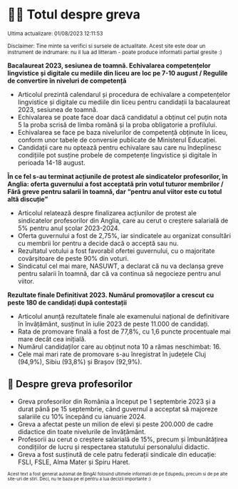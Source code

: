 # 👩‍🏫 Totul despre greva
<sub>Ultima actualizare: 01/08/2023 12:11:53</sub>

<sub>Disclaimer: Tine minte sa verifici si sursele de actualitate. Acest site este doar un instrument de indrumare: nu il lua ad litteram - poate produce informatii partial gresite :)</sub>

**Bacalaureat 2023, sesiunea de toamnă. Echivalarea competențelor lingvistice și digitale cu mediile din liceu are loc pe 7-10 august / Regulile de convertire în niveluri de competență**
- Articolul prezintă calendarul și procedura de echivalare a competențelor lingvistice și digitale cu mediile din liceu pentru candidații la bacalaureat 2023, sesiunea de toamnă.
- Echivalarea se poate face doar dacă candidatul a obținut cel puțin nota 5 la proba scrisă de limba română și la proba obligatorie a profilului.
- Echivalarea se face pe baza nivelurilor de competență obținute în liceu, conform unor tabele de conversie publicate de Ministerul Educației.
- Candidații care nu optează pentru echivalare sau care nu îndeplinesc condițiile pot susține probele de competențe lingvistice și digitale în perioada 14-18 august.

**În ce fel s-au terminat acțiunile de protest ale sindicatelor profesorilor, în Anglia: oferta guvernului a fost acceptată prin votul tuturor membrilor / Fără greve pentru salarii în toamnă, dar “pentru anul viitor este cu totul altă discuție”**
- Articolul relatează despre finalizarea acțiunilor de protest ale sindicatelor profesorilor din Anglia, care au cerut o creștere salarială de 5% pentru anul școlar 2023-2024.
- Oferta guvernului a fost de 2,75%, iar sindicatele au organizat consultări cu membrii lor pentru a decide dacă o acceptă sau nu.
- Rezultatul votului a fost favorabil ofertei guvernului, cu o majoritate covârșitoare de peste 90% din voturi.
- Sindicatul cel mai mare, NASUWT, a declarat că nu va declanșa greve pentru salarii în toamnă, dar că va continua să negocieze pentru anul viitor.

**Rezultate finale Definitivat 2023. Numărul promovaților a crescut cu peste 180 de candidați după contestații**
- Articolul anunță rezultatele finale ale examenului național de definitivare în învățământ, susținut în iulie 2023 de peste 11.000 de candidați.
- Rata de promovare finală a fost de 77,8%, cu 1,6 puncte procentuale mai mare decât cea inițială.
- Numărul candidaților care au obținut nota 10 a rămas neschimbat: 16.
- Cele mai mari rate de promovare s-au înregistrat în județele Cluj (94,9%), Sibiu (93,8%) și Brașov (92,9%).

## 🏫 Despre greva profesorilor
- Greva profesorilor din România a început pe 1 septembrie 2023 și a durat până pe 15 septembrie, când guvernul a acceptat să majoreze salariile cu 10% începând cu ianuarie 2024.
- Greva a afectat peste un milion de elevi și peste 200.000 de cadre didactice din toate nivelurile de învățământ.
- Profesorii au cerut o creștere salarială de 15%, precum și îmbunătățirea condițiilor de lucru și respectarea statutului personalului didactic.
- Greva a fost susținută de cele patru federații sindicale din educație: FSLI, FSLE, Alma Mater și Spiru Haret.


<sub><sub>Acest text a fost generat automat de BingAI folosind ultimele informatii de pe Edupedu, precum si de pe alte site-uri de stiri. Deci, nu te baza pe el pentru a lua decizii importante :)</sub></sub>